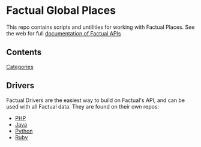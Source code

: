 # Factual Global Places
This repo contains scripts and untilities for working with Factual Places.  See the web for full [documentation of Factual APIs](http://developer.factual.com/display/docs/Factual+Developer+APIs+Version+3)

## Contents
[Categories](https://github.com/Factual/places/tree/master/categories)

## Drivers
Factual Drivers are the easiest way to build on Factual's API, and can be used with all Factual data. They are found on their own repos:

*   [PHP](https://github.com/Factual/factual-php-driver)
*   [Java](https://github.com/Factual/factual-java-driver)
*   [Python](https://github.com/Factual/factual-python-driver)
*   [Ruby](https://github.com/Factual/factual-ruby-driver)



